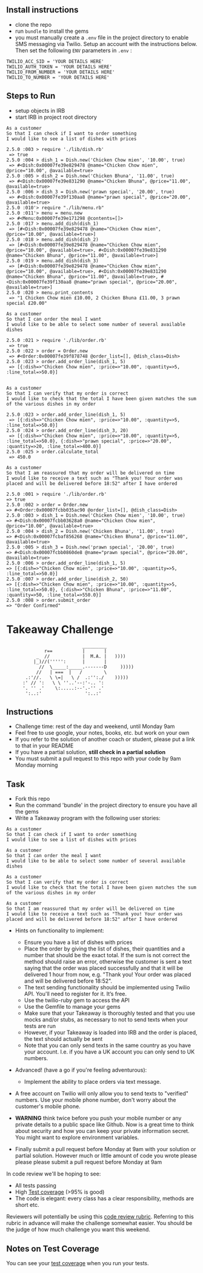 ## Install instructions
* clone the repo
* run `bundle` to install the gems
* you must manually create a `.env` file in the project directory to enable SMS messaging via Twilio. Setup an account with the instructions below. Then set the following `ENV` parameters in `.env` :
```
TWILIO_ACC_SID = 'YOUR DETAILS HERE'
TWILIO_AUTH_TOKEN = 'YOUR DETAILS HERE'
TWILIO_FROM_NUMBER = 'YOUR DETAILS HERE'
TWILIO_TO_NUMBER = 'YOUR DETAILS HERE'
```

## Steps to Run

* setup objects in IRB
* start IRB in project root directory

```
As a customer
So that I can check if I want to order something
I would like to see a list of dishes with prices

2.5.0 :003 > require './lib/dish.rb'
 => true
2.5.0 :004 > dish_1 = Dish.new('Chicken Chow mien', '10.00', true)
 => #<Dish:0x00007fe39e829478 @name="Chicken Chow mien", @price="10.00", @available=true>
2.5.0 :005 > dish_2 = Dish.new('Chicken Bhuna', '11.00', true)
 => #<Dish:0x00007fe39e831290 @name="Chicken Bhuna", @price="11.00", @available=true>
2.5.0 :006 > dish_3 = Dish.new('prawn special', '20.00', true)
 => #<Dish:0x00007fe39f130aa8 @name="prawn special", @price="20.00", @available=true>
2.5.0 :010'> require "./lib/menu.rb"
2.5.0 :011'> menu = menu.new
 => #<Menu:0x00007fe39e171298 @contents=[]>
2.5.0 :017 > menu.add_dish(dish_1)
 => [#<Dish:0x00007fe39e829478 @name="Chicken Chow mien", @price="10.00", @available=true>]
2.5.0 :018 > menu.add_dish(dish_2)
 => [#<Dish:0x00007fe39e829478 @name="Chicken Chow mien", @price="10.00", @available=true>, #<Dish:0x00007fe39e831290 @name="Chicken Bhuna", @price="11.00", @available=true>]
2.5.0 :019 > menu.add_dish(dish_3)
 => [#<Dish:0x00007fe39e829478 @name="Chicken Chow mien", @price="10.00", @available=true>, #<Dish:0x00007fe39e831290 @name="Chicken Bhuna", @price="11.00", @available=true>, #<Dish:0x00007fe39f130aa8 @name="prawn special", @price="20.00", @available=true>]
2.5.0 :020 > menu.print_contents
 => "1 Chicken Chow mien £10.00, 2 Chicken Bhuna £11.00, 3 prawn special £20.00"
```
```
As a customer
So that I can order the meal I want
I would like to be able to select some number of several available dishes

2.5.0 :021 > require './lib/order.rb'
 => true
2.5.0 :022 > order = Order.new
 => #<Order:0x00007fe39f878748 @order_list=[], @dish_class=Dish>
2.5.0 :023 > order.add_order_line(dish_1, 5)
 => [{:dish=>"Chicken Chow mien", :price=>"10.00", :quantity=>5, :line_total=>50.0}]
```

```

As a customer
So that I can verify that my order is correct
I would like to check that the total I have been given matches the sum of the various dishes in my order

2.5.0 :023 > order.add_order_line(dish_1, 5)
 => [{:dish=>"Chicken Chow mien", :price=>"10.00", :quantity=>5, :line_total=>50.0}]
2.5.0 :024 > order.add_order_line(dish_3, 20)
 => [{:dish=>"Chicken Chow mien", :price=>"10.00", :quantity=>5, :line_total=>50.0}, {:dish=>"prawn special", :price=>"20.00", :quantity=>20, :line_total=>400.0}]
2.5.0 :025 > order.calculate_total
 => 450.0
 ```
 
 ```
 As a customer
So that I am reassured that my order will be delivered on time
I would like to receive a text such as "Thank you! Your order was placed and will be delivered before 18:52" after I have ordered

2.5.0 :001 > require './lib/order.rb'
 => true
2.5.0 :002 > order = Order.new
 => #<Order:0x00007fcbb035ac90 @order_list=[], @dish_class=Dish>
2.5.0 :003 > dish_1 = Dish.new('Chicken Chow mien', '10.00', true)
 => #<Dish:0x00007fcbb03628a0 @name="Chicken Chow mien", @price="10.00", @available=true>
2.5.0 :004 > dish_2 = Dish.new('Chicken Bhuna', '11.00', true)
 => #<Dish:0x00007fcbaf856268 @name="Chicken Bhuna", @price="11.00", @available=true>
2.5.0 :005 > dish_3 = Dish.new('prawn special', '20.00', true)
 => #<Dish:0x00007fcbb0860de8 @name="prawn special", @price="20.00", @available=true>
2.5.0 :006 > order.add_order_line(dish_1, 5)
 => [{:dish=>"Chicken Chow mien", :price=>"10.00", :quantity=>5, :line_total=>50.0}]
2.5.0 :007 > order.add_order_line(dish_2, 50)
 => [{:dish=>"Chicken Chow mien", :price=>"10.00", :quantity=>5, :line_total=>50.0}, {:dish=>"Chicken Bhuna", :price=>"11.00", :quantity=>50, :line_total=>550.0}]
2.5.0 :008 > order.submit_order
 => "Order Confirmed"
```


Takeaway Challenge
==================
```
                            _________
              r==           |       |
           _  //            |  M.A. |   ))))
          |_)//(''''':      |       |
            //  \_____:_____.-------D     )))))
           //   | ===  |   /        \
       .:'//.   \ \=|   \ /  .:'':./    )))))
      :' // ':   \ \ ''..'--:'-.. ':
      '. '' .'    \:.....:--'.-'' .'
       ':..:'                ':..:'

 ```

Instructions
-------

* Challenge time: rest of the day and weekend, until Monday 9am
* Feel free to use google, your notes, books, etc. but work on your own
* If you refer to the solution of another coach or student, please put a link to that in your README
* If you have a partial solution, **still check in a partial solution**
* You must submit a pull request to this repo with your code by 9am Monday morning

Task
-----

* Fork this repo
* Run the command 'bundle' in the project directory to ensure you have all the gems
* Write a Takeaway program with the following user stories:

```
As a customer
So that I can check if I want to order something
I would like to see a list of dishes with prices

As a customer
So that I can order the meal I want
I would like to be able to select some number of several available dishes

As a customer
So that I can verify that my order is correct
I would like to check that the total I have been given matches the sum of the various dishes in my order

As a customer
So that I am reassured that my order will be delivered on time
I would like to receive a text such as "Thank you! Your order was placed and will be delivered before 18:52" after I have ordered
```

* Hints on functionality to implement:
  * Ensure you have a list of dishes with prices
  * Place the order by giving the list of dishes, their quantities and a number that should be the exact total. If the sum is not correct the method should raise an error, otherwise the customer is sent a text saying that the order was placed successfully and that it will be delivered 1 hour from now, e.g. "Thank you! Your order was placed and will be delivered before 18:52".
  * The text sending functionality should be implemented using Twilio API. You'll need to register for it. It’s free.
  * Use the twilio-ruby gem to access the API
  * Use the Gemfile to manage your gems
  * Make sure that your Takeaway is thoroughly tested and that you use mocks and/or stubs, as necessary to not to send texts when your tests are run
  * However, if your Takeaway is loaded into IRB and the order is placed, the text should actually be sent
  * Note that you can only send texts in the same country as you have your account. I.e. if you have a UK account you can only send to UK numbers.

* Advanced! (have a go if you're feeling adventurous):
  * Implement the ability to place orders via text message.

* A free account on Twilio will only allow you to send texts to "verified" numbers. Use your mobile phone number, don't worry about the customer's mobile phone.

* **WARNING** think twice before you push your mobile number or any private details to a public space like Github. Now is a great time to think about security and how you can keep your private information secret. You might want to explore environment variables.

* Finally submit a pull request before Monday at 9am with your solution or partial solution.  However much or little amount of code you wrote please please please submit a pull request before Monday at 9am


In code review we'll be hoping to see:

* All tests passing
* High [Test coverage](https://github.com/makersacademy/course/blob/master/pills/test_coverage.md) (>95% is good)
* The code is elegant: every class has a clear responsibility, methods are short etc.

Reviewers will potentially be using this [code review rubric](docs/review.md).  Referring to this rubric in advance will make the challenge somewhat easier.  You should be the judge of how much challenge you want this weekend.

Notes on Test Coverage
------------------

You can see your [test coverage](https://github.com/makersacademy/course/blob/master/pills/test_coverage.md) when you run your tests.
